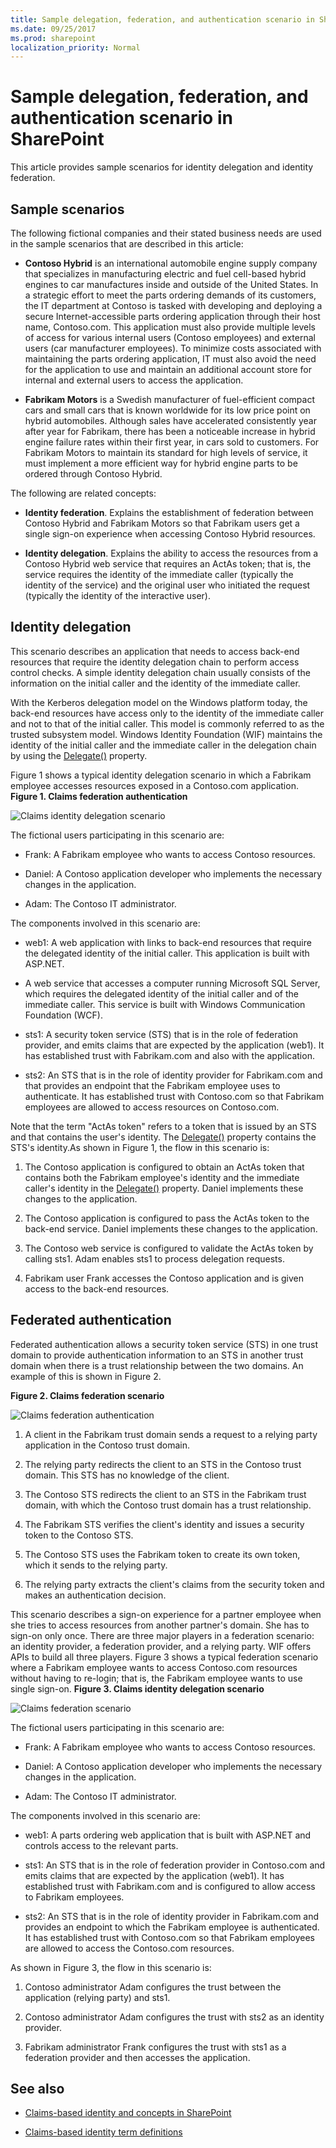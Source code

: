 ```yaml
---
title: Sample delegation, federation, and authentication scenario in SharePoint
ms.date: 09/25/2017
ms.prod: sharepoint
localization_priority: Normal
---
```



# Sample delegation, federation, and authentication scenario in SharePoint
This article provides sample scenarios for identity delegation and identity federation.
## Sample scenarios
<a name="SP15_SampleDelegation_SampleScenarios"> </a>

The following fictional companies and their stated business needs are used in the sample scenarios that are described in this article:
  
    
    

- **Contoso Hybrid** is an international automobile engine supply company that specializes in manufacturing electric and fuel cell-based hybrid engines to car manufactures inside and outside of the United States. In a strategic effort to meet the parts ordering demands of its customers, the IT department at Contoso is tasked with developing and deploying a secure Internet-accessible parts ordering application through their host name, Contoso.com. This application must also provide multiple levels of access for various internal users (Contoso employees) and external users (car manufacturer employees). To minimize costs associated with maintaining the parts ordering application, IT must also avoid the need for the application to use and maintain an additional account store for internal and external users to access the application.
    
  
- **Fabrikam Motors** is a Swedish manufacturer of fuel-efficient compact cars and small cars that is known worldwide for its low price point on hybrid automobiles. Although sales have accelerated consistently year after year for Fabrikam, there has been a noticeable increase in hybrid engine failure rates within their first year, in cars sold to customers. For Fabrikam Motors to maintain its standard for high levels of service, it must implement a more efficient way for hybrid engine parts to be ordered through Contoso Hybrid.
    
  
The following are related concepts:
  
    
    

- **Identity federation**. Explains the establishment of federation between Contoso Hybrid and Fabrikam Motors so that Fabrikam users get a single sign-on experience when accessing Contoso Hybrid resources.
    
  
- **Identity delegation**. Explains the ability to access the resources from a Contoso Hybrid web service that requires an ActAs token; that is, the service requires the identity of the immediate caller (typically the identity of the service) and the original user who initiated the request (typically the identity of the interactive user).
    
  

## Identity delegation
<a name="SP15_SampleDelegation_IdentityDelegation"> </a>

This scenario describes an application that needs to access back-end resources that require the identity delegation chain to perform access control checks. A simple identity delegation chain usually consists of the information on the initial caller and the identity of the immediate caller. 
  
    
    
With the Kerberos delegation model on the Windows platform today, the back-end resources have access only to the identity of the immediate caller and not to that of the initial caller. This model is commonly referred to as the trusted subsystem model. Windows Identity Foundation (WIF) maintains the identity of the initial caller and the immediate caller in the delegation chain by using the  [Delegate()](https://msdn.microsoft.com/library/cc310252.aspx) property.
  
    
    
Figure 1 shows a typical identity delegation scenario in which a Fabrikam employee accesses resources exposed in a Contoso.com application.
**Figure 1. Claims federation authentication**

  
    
    

  
    
    
![Claims identity delegation scenario](../images/44928b39-5683-4bce-8ddf-31d886243b87.gif)
  
    
    
The fictional users participating in this scenario are:
- Frank: A Fabrikam employee who wants to access Contoso resources.
    
  
- Daniel: A Contoso application developer who implements the necessary changes in the application.
    
  
- Adam: The Contoso IT administrator.
    
  
The components involved in this scenario are:
- web1: A web application with links to back-end resources that require the delegated identity of the initial caller. This application is built with ASP.NET.
    
  
- A web service that accesses a computer running Microsoft SQL Server, which requires the delegated identity of the initial caller and of the immediate caller. This service is built with Windows Communication Foundation (WCF).
    
  
- sts1: A security token service (STS) that is in the role of federation provider, and emits claims that are expected by the application (web1). It has established trust with Fabrikam.com and also with the application.
    
  
- sts2: An STS that is in the role of identity provider for Fabrikam.com and that provides an endpoint that the Fabrikam employee uses to authenticate. It has established trust with Contoso.com so that Fabrikam employees are allowed to access resources on Contoso.com.
    
  
Note that the term "ActAs token" refers to a token that is issued by an STS and that contains the user's identity. The  [Delegate()](https://msdn.microsoft.com/library/cc310252.aspx) property contains the STS's identity.As shown in Figure 1, the flow in this scenario is:
  
    
    

1. The Contoso application is configured to obtain an ActAs token that contains both the Fabrikam employee's identity and the immediate caller's identity in the  [Delegate()](https://msdn.microsoft.com/library/cc310252.aspx) property. Daniel implements these changes to the application.
    
  
2. The Contoso application is configured to pass the ActAs token to the back-end service. Daniel implements these changes to the application.
    
  
3. The Contoso web service is configured to validate the ActAs token by calling sts1. Adam enables sts1 to process delegation requests.
    
  
4. Fabrikam user Frank accesses the Contoso application and is given access to the back-end resources.
    
  

## Federated authentication
<a name="SP15_SampleDelegation_FederatedAuth"> </a>

Federated authentication allows a security token service (STS) in one trust domain to provide authentication information to an STS in another trust domain when there is a trust relationship between the two domains. An example of this is shown in Figure 2.
  
    
    

**Figure 2. Claims federation scenario**

  
    
    

  
    
    
![Claims federation authentication](../images/f0a9be9a-434a-4650-ad57-1fb90b016dd1.gif)
  
    
    

  
    
    

1. A client in the Fabrikam trust domain sends a request to a relying party application in the Contoso trust domain.
    
  
2. The relying party redirects the client to an STS in the Contoso trust domain. This STS has no knowledge of the client.
    
  
3. The Contoso STS redirects the client to an STS in the Fabrikam trust domain, with which the Contoso trust domain has a trust relationship.
    
  
4. The Fabrikam STS verifies the client's identity and issues a security token to the Contoso STS.
    
  
5. The Contoso STS uses the Fabrikam token to create its own token, which it sends to the relying party.
    
  
6. The relying party extracts the client's claims from the security token and makes an authentication decision.
    
  
This scenario describes a sign-on experience for a partner employee when she tries to access resources from another partner's domain. She has to sign-on only once. There are three major players in a federation scenario: an identity provider, a federation provider, and a relying party. WIF offers APIs to build all three players. Figure 3 shows a typical federation scenario where a Fabrikam employee wants to access Contoso.com resources without having to re-login; that is, the Fabrikam employee wants to use single sign-on.
**Figure 3. Claims identity delegation scenario**

  
    
    

  
    
    
![Claims federation scenario](../images/903d3109-d567-4156-a44f-29793c42ae45.gif)
  
    
    
The fictional users participating in this scenario are:
- Frank: A Fabrikam employee who wants to access Contoso resources.
    
  
- Daniel: A Contoso application developer who implements the necessary changes in the application.
    
  
- Adam: The Contoso IT administrator.
    
  
The components involved in this scenario are:
- web1: A parts ordering web application that is built with ASP.NET and controls access to the relevant parts.
    
  
- sts1: An STS that is in the role of federation provider in Contoso.com and emits claims that are expected by the application (web1). It has established trust with Fabrikam.com and is configured to allow access to Fabrikam employees.
    
  
- sts2: An STS that is in the role of identity provider in Fabrikam.com and provides an endpoint to which the Fabrikam employee is authenticated. It has established trust with Contoso.com so that Fabrikam employees are allowed to access the Contoso.com resources.
    
  
As shown in Figure 3, the flow in this scenario is:
  
    
    

1. Contoso administrator Adam configures the trust between the application (relying party) and sts1.
    
  
2. Contoso administrator Adam configures the trust with sts2 as an identity provider.
    
  
3. Fabrikam administrator Frank configures the trust with sts1 as a federation provider and then accesses the application.
    
  

## See also
<a name="SP15_SampleDelegation_AdditionalResources"> </a>


-  [Claims-based identity and concepts in SharePoint](claims-based-identity-and-concepts-in-sharepoint.md)
    
  
-  [Claims-based identity term definitions](claims-based-identity-term-definitions.md)
    
  


